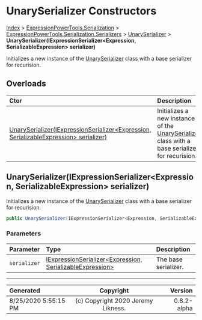 ﻿# UnarySerializer Constructors

[Index](../index.md) > [ExpressionPowerTools.Serialization](ExpressionPowerTools.Serialization.a.md) > [ExpressionPowerTools.Serialization.Serializers](ExpressionPowerTools.Serialization.Serializers.n.md) > [UnarySerializer](ExpressionPowerTools.Serialization.Serializers.UnarySerializer.cs.md) > **UnarySerializer(IExpressionSerializer&lt;Expression, SerializableExpression> serializer)**

Initializes a new instance of the [UnarySerializer](ExpressionPowerTools.Serialization.Serializers.UnarySerializer.cs.md) class with a
            base serializer for recurision.

## Overloads

| Ctor | Description |
| :-- | :-- |
| [UnarySerializer(IExpressionSerializer&lt;Expression, SerializableExpression> serializer)](#unaryserializeriexpressionserializerexpression-serializableexpression-serializer) | Initializes a new instance of the [UnarySerializer](ExpressionPowerTools.Serialization.Serializers.UnarySerializer.cs.md) class with a            base serializer for recurision. |

## UnarySerializer(IExpressionSerializer&lt;Expression, SerializableExpression> serializer)

Initializes a new instance of the [UnarySerializer](ExpressionPowerTools.Serialization.Serializers.UnarySerializer.cs.md) class with a
            base serializer for recurision.

```csharp
public UnarySerializer(IExpressionSerializer<Expression, SerializableExpression> serializer)
```

### Parameters

| Parameter | Type | Description |
| :-- | :-- | :-- |
| `serializer` | [IExpressionSerializer&lt;Expression, SerializableExpression>](ExpressionPowerTools.Serialization.Signatures.IExpressionSerializer`2.i.md) | The base serializer. |



---

| Generated | Copyright | Version |
| :-- | :-: | --: |
| 8/25/2020 5:55:15 PM | (c) Copyright 2020 Jeremy Likness. | 0.8.2-alpha |

